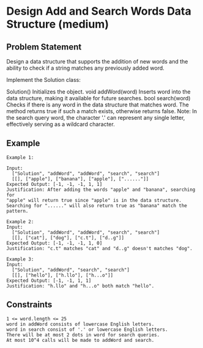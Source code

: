 # Design Add and Search Words Data Structure (medium)

## Problem Statement

Design a data structure that supports the addition of new words and the ability
to check if a string matches any previously added word.

Implement the Solution class:

Solution() Initializes the object. void addWord(word) Inserts word into the data
structure, making it available for future searches. bool search(word) Checks if
there is any word in the data structure that matches word. The method returns
true if such a match exists, otherwise returns false. Note: In the search query
word, the character '.' can represent any single letter, effectively serving as
a wildcard character.

## Example

```text
Example 1:

Input:
  ["Solution", "addWord", "addWord", "search", "search"]
  [[], ["apple"], ["banana"], ["apple"], ["......"]]
Expected Output: [-1, -1, -1, 1, 1]
Justification: After adding the words "apple" and "banana", searching for
"apple" will return true since "apple" is in the data structure.
Searching for "......" will also return true as "banana" match the pattern.

Example 2:
Input:
  ["Solution", "addWord", "addWord", "search", "search"]
  [[], ["cat"], ["dog"], ["c.t"], ["d..g"]]
Expected Output: [-1, -1, -1, 1, 0]
Justification: "c.t" matches "cat" and "d..g" doesn't matches "dog".

Example 3:
Input:
  ["Solution", "addWord", "search", "search"]
  [[], ["hello"], ["h.llo"], ["h...o"]]
Expected Output: [-1, -1, 1, 1]
Justification: "h.llo" and "h...o" both match "hello".
```

## Constraints

```text
1 <= word.length <= 25
word in addWord consists of lowercase English letters.
word in search consist of '.' or lowercase English letters.
There will be at most 2 dots in word for search queries.
At most 10^4 calls will be made to addWord and search.
```
